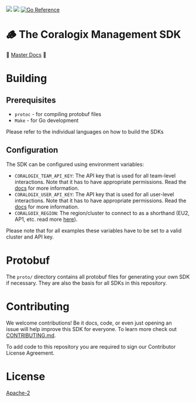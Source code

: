 [![](https://img.shields.io/crates/v/cx-sdk)](https://crates.io/crates/cx-sdk)
![](https://img.shields.io/crates/dv/cx-sdk)
[![Go Reference](https://pkg.go.dev/badge/github.com/coralogix/coralogix-management-sdk.svg)](https://pkg.go.dev/github.com/coralogix/coralogix-management-sdk)

# 🪵 The Coralogix Management SDK 

🌟 [Master Docs](https://coralogix.github.io/coralogix-management-sdk) 🌟

# Building

## Prerequisites

- `protoc` - for compiling protobuf files
- `Make` - for Go development

Please refer to the individual languages on how to build the SDKs

## Configuration

The SDK can be configured using environment variables:

- `CORALOGIX_TEAM_API_KEY`: The API key that is used for all team-level interactions. Note that it has to have appropriate permissions. Read the [docs](https://coralogix.com/docs/api-keys/) for more information.
- `CORALOGIX_USER_API_KEY`: The API key that is used for all user-level interactions. Note that it has to have appropriate permissions. Read the [docs](https://coralogix.com/docs/api-keys/) for more information.
- `CORALGOIX_REGION`: The region/cluster to connect to as a shorthand (EU2, AP1, etc. read more [here](https://coralogix.com/docs/coralogix-domain/)). 

Please note that for all examples these variables have to be set to a valid cluster and API key.

# Protobuf

The `proto/` directory contains all protobuf files for generating your own SDK if necessary. They are also the basis for all SDKs in this repository. 

# Contributing

We welcome contributions! Be it docs, code, or even just opening an issue will help improve this SDK for everyone. To learn more check out [CONTRIBUTING.md](). 

To add code to this repository you are required to sign our Contributor License Agreement. 

# License

[Apache-2](LICENSE)